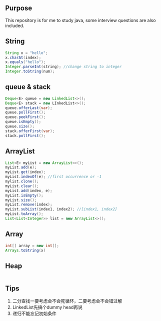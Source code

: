 ## Purpose  

This repository is for me to study java, some interview questions are also included.

## String

```java
String x = "hello";
x.charAt(index);
x.equals("hello");
Integer.parseInt(string); //change string to integer
Integer.toString(num);
```

## queue & stack

```java
Deque<E> queue = new LinkedList<>();
Deque<E> stack = new LInkedList<>();
queue.offerLast(var);
queue.pollFirst();
queue.peekFirst();
queue.isEmpty();
queue.size();
stack.offerFirst(var);
stack.pollFirst();
```

## ArrayList

```java
List<E> myList = new ArrayList<>();
myList.add(e);
myList.get(index);
myList.indexOf(e); //first occurrence or -1
mylist.clone(); 
myList.clear();
myList.add(index, e);
myList.isEmpty();
myList.size();
myList.remove(index);
myList.subList(index1, index2); //[index1, index2]
myList.toArray();
List<List<Integer>> list = new ArrayList<>();
```
## Array

```java
int[] array = new int[];
Arrays.toString(x)
```

## Heap

```java

```

## Tips

1. 二分查找一要考虑会不会死循环，二要考虑会不会错过解
2. LinkedList先搞个dummy head再说
3. 递归不能忘记初始条件
 